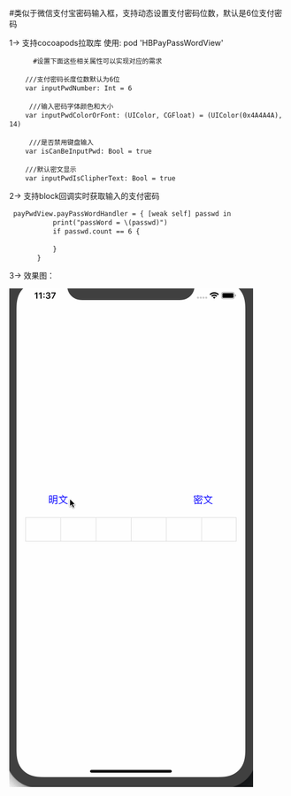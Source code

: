 
#类似于微信支付宝密码输入框，支持动态设置支付密码位数，默认是6位支付密码

1-> 支持cocoapods拉取库 使用: pod 'HBPayPassWordView'

   
```  
      #设置下面这些相关属性可以实现对应的需求

    ///支付密码长度位数默认为6位
    var inputPwdNumber: Int = 6
    
     ///输入密码字体颜色和大小
    var inputPwdColorOrFont: (UIColor, CGFloat) = (UIColor(0x4A4A4A), 14)

     ///是否禁用键盘输入
    var isCanBeInputPwd: Bool = true
    
    ///默认密文显示
    var inputPwdIsClipherText: Bool = true
```

2-> 支持block回调实时获取输入的支付密码
 ```
  payPwdView.payPassWordHandler = { [weak self] passwd in
            print("passWord = \(passwd)")
            if passwd.count == 6 {
                
            }
        }
  ```

3-> 效果图：




![Image](demogif/1.gif)
